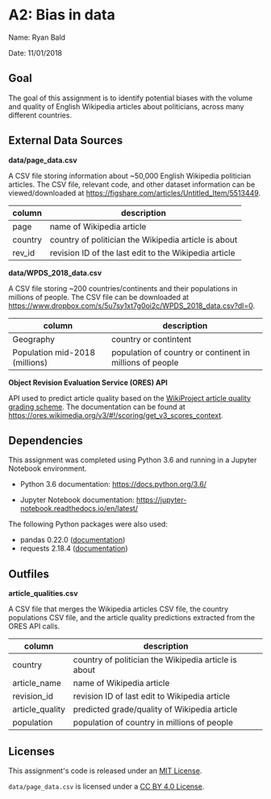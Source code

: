 # A2: Bias in data

Name: Ryan Bald

Date: 11/01/2018

## Goal

The goal of this assignment is to identify potential biases with the volume and quality of English Wikipedia articles about politicians, across many different countries.

## External Data Sources

**data/page_data.csv**

A CSV file storing information about ~50,000 English Wikipedia politician articles. The CSV file, relevant code, and other dataset information can be viewed/downloaded at https://figshare.com/articles/Untitled_Item/5513449.

|column |description                                          |
|-------|-----------------------------------------------------|
|page   |name of Wikipedia article                            |
|country|country of politician the Wikipedia article is about |
|rev_id |revision ID of the last edit to the Wikipedia article|

**data/WPDS_2018_data.csv**

A CSV file storing ~200 countries/continents and their populations in millions of people. The CSV file can be downloaded at https://www.dropbox.com/s/5u7sy1xt7g0oi2c/WPDS_2018_data.csv?dl=0.

|column                        |description                                             |
|------------------------------|--------------------------------------------------------|
|Geography                     |country or contintent                                   |
|Population mid-2018 (millions)|population of country or continent in millions of people|

**Object Revision Evaluation Service (ORES) API**

API used to predict article quality based on the [WikiProject article quality grading scheme](https://en.wikipedia.org/wiki/Wikipedia:Content_assessment#Grades). The documentation can be found at https://ores.wikimedia.org/v3/#!/scoring/get_v3_scores_context.

## Dependencies

This assignment was completed using Python 3.6 and running in a Jupyter Notebook environment.

* Python 3.6 documentation: https://docs.python.org/3.6/

* Jupyter Notebook documentation: https://jupyter-notebook.readthedocs.io/en/latest/

The following Python packages were also used:

* pandas 0.22.0 ([documentation](https://pandas.pydata.org/pandas-docs/version/0.22/index.html))
* requests 2.18.4 ([documentation](http://docs.python-requests.org/en/master/))

## Outfiles

**article_qualities.csv**

A CSV file that merges the Wikipedia articles CSV file, the country populations CSV file, and the article quality predictions extracted from the ORES API calls.

|column         |description                                         |
|---------------|----------------------------------------------------|
|country        |country of politician the Wikipedia article is about|
|article_name   |name of Wikipedia article                           |
|revision_id    |revision ID of last edit to Wikipedia article       |
|article_quality|predicted grade/quality of Wikipedia article        |
|population     |population of country in millions of people         |

## Licenses

This assignment's code is released under an [MIT License](https://opensource.org/licenses/MIT).

`data/page_data.csv` is licensed under a [CC BY 4.0 License](https://creativecommons.org/licenses/by/4.0/).
